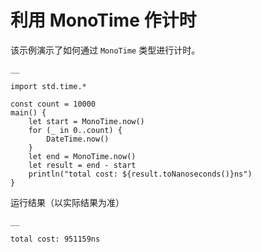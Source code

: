 
# 利用 MonoTime 作计时

该示例演示了如何通过 `MonoTime` 类型进行计时。
    
    __
    
    import std.time.*
    
    const count = 10000
    main() {
        let start = MonoTime.now()
        for (_ in 0..count) {
            DateTime.now()
        }
        let end = MonoTime.now()
        let result = end - start
        println("total cost: ${result.toNanoseconds()}ns")
    }
    
运行结果（以实际结果为准）
    
    __
    
    total cost: 951159ns